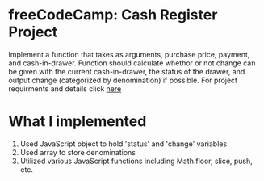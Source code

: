 # freeCodeCamp: Cash Register Project
Implement a function that takes as arguments, purchase price, payment, and cash-in-drawer. Function should calculate whethor or not change can be given with the current cash-in-drawer, the status of the drawer, and output change (categorized by denomination) if possible. For project requirments and details click [here](https://www.freecodecamp.org/learn/javascript-algorithms-and-data-structures/javascript-algorithms-and-data-structures-projects/cash-register)

# What I implemented
1. Used JavaScript object to hold 'status' and 'change' variables
2. Used array to store denominations
3. Utilized various JavaScript functions including Math.floor, slice, push, etc.
